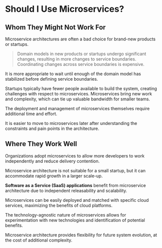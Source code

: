 # Should I Use Microservices?

## Whom They Might Not Work For

Microservice architectures are often a bad choice for brand-new products or startups.

> Domain models in new products or startups undergo significant changes, resulting in more changes to service boundaries. Coordinating changes across service boundaries is expensive.

It is more appropriate to wait until enough of the domain model has stabilized before defining service boundaries.

Startups typically have fewer people available to build the system, creating challenges with respect to microservices. Microservices bring new work and complexity, which can tie up valuable bandwidth for smaller teams.

The deployment and management of microservices themselves require additional time and effort.

It is easier to move to microservices later after understanding the constraints and pain points in the architecture.


## Where They Work Well

Organizations adopt microservices to allow more developers to work independently and reduce delivery contention.

Microservice architecture is not suitable for a small startup, but it can accommodate rapid growth in a larger scale-up.

**Software as a Service (SaaS) applications** benefit from microservice architecture due to independent releasability and scalability.

Microservices can be easily deployed and matched with specific cloud services, maximizing the benefits of cloud platforms.

The technology-agnostic nature of microservices allows for experimentation with new technologies and identification of potential benefits.

Microservice architecture provides flexibility for future system evolution, at the cost of additional complexity.